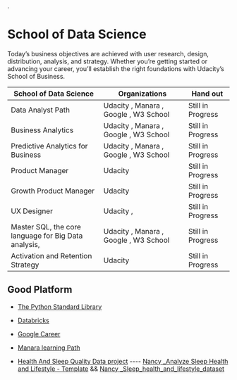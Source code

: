 
.

# School of Data Science


Today’s business objectives are achieved with user research, design, distribution, analysis, and strategy. Whether you’re getting started or advancing your career, you’ll establish the right foundations with Udacity’s School of Business.



| **School of Data Science** | Organizations | Hand out |
| ------------ | ------------ | ------------ |
|  Data Analyst Path |     Udacity  ,  Manara , Google , W3 School   |       Still in Progress       |
|  Business Analytics |    Udacity  ,  Manara , Google , W3 School      |       Still in Progress       |
|  Predictive Analytics for Business |     Udacity  ,  Manara , Google , W3 School       |       Still in Progress       |
| Product Manager |     Udacity      |      Still in Progress        |
| Growth Product Manager |     Udacity      |      Still in Progress        |
| UX Designer |     Udacity  ,     |       Still in Progress       |
| Master SQL, the core language for Big Data analysis, |     Udacity  ,  Manara , Google , W3 School     |        Still in Progress          |
| Activation and Retention Strategy |     Udacity    |       Still in Progress          |



## Good Platform 



- [The Python Standard Library](https://docs.python.org/3/library/stdtypes.html)


- [Databricks ](https://databricks.com/try-databricks)

- [Google Career](https://www.abdelrahman-academy.com/2021/03/googlecertification%20.html)


- [Manara learning Path](https://app.manara.tech/learning/18/54/232)

- [Health And Sleep Quality Data project](https://learn.udacity.com/paid-courses/cd12638/lessons/af144e8f-ada1-4726-81e3-e69a915d0934/concepts/af144e8f-ada1-4726-81e3-e69a915d0934-submit-project?program_version=construction&program_locale=en-us&lesson_tab=lesson) ---- [Nancy _Analyze Sleep Health and Lifestyle - Template](https://docs.google.com/presentation/d/1bOY4pnwtuC3ZZ5-CMvcjbg970hzWoihWcU9ODNTTDKU/edit#slide=id.g305b2e72063_0_231)  && [Nancy _Sleep_health_and_lifestyle_dataset](https://docs.google.com/spreadsheets/d/14OoSEZVrd68qilFCSc9kolQX3K9B7RnUX4V2lzefBjk/edit?gid=1610621700#gid=1610621700)
